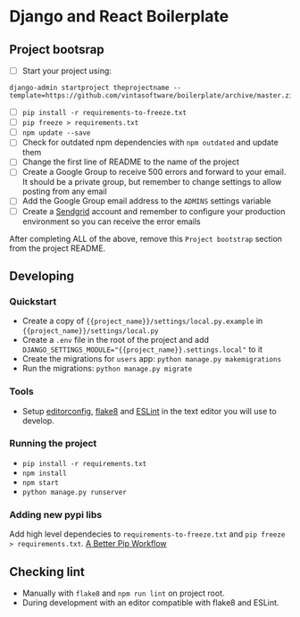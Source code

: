 # Django and React Boilerplate

## Project bootsrap

- [ ] Start your project using: 
```
django-admin startproject theprojectname --template=https://github.com/vintasoftware/boilerplate/archive/master.zip
```
- [ ] `pip install -r requirements-to-freeze.txt`
- [ ] `pip freeze > requirements.txt`
- [ ] `npm update --save`
- [ ] Check for outdated npm dependencies with `npm outdated` and update them
- [ ] Change the first line of README to the name of the project
- [ ] Create a Google Group to receive 500 errors and forward to your email. It should be a private group, but remember to change settings to allow posting from any email
- [ ] Add the Google Group email address to the `ADMINS` settings variable
- [ ] Create a [Sendgrid](https://sendgrid.com/) account and remember to configure your production environment so you can receive the error emails

After completing ALL of the above, remove this `Project bootstrap` section from the project README.

## Developing

### Quickstart

- Create a copy of ``{{project_name}}/settings/local.py.example`` in ``{{project_name}}/settings/local.py``
- Create a ``.env`` file in the root of the project and add ``DJANGO_SETTINGS_MODULE="{{project_name}}.settings.local"`` to it
- Create the migrations for `users` app: `python manage.py makemigrations`
- Run the migrations: `python manage.py migrate`

### Tools

- Setup [editorconfig](http://editorconfig.org/), [flake8](http://flake8.pycqa.org/en/latest/) and [ESLint](http://eslint.org/) in the text editor you will use to develop.

### Running the project

- `pip install -r requirements.txt`
- `npm install`
- `npm start`
- `python manage.py runserver`

### Adding new pypi libs

Add high level dependecies to `requirements-to-freeze.txt` and `pip freeze > requirements.txt`. [A Better Pip Workflow](http://www.kennethreitz.org/essays/a-better-pip-workflow)

## Checking lint

- Manually with `flake8` and `npm run lint` on project root.
- During development with an editor compatible with flake8 and ESLint.
